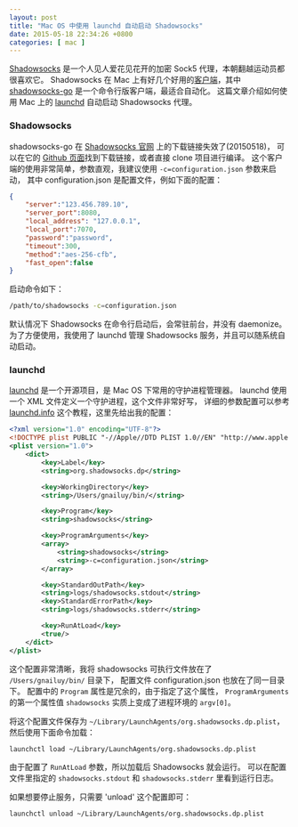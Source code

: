 ```yaml
--- 
layout: post
title: "Mac OS 中使用 launchd 自动启动 Shadowsocks"
date: 2015-05-18 22:34:26 +0800
categories: [ mac ]
---
```


[Shadowsocks][shadowsocks] 是一个人见人爱花见花开的加密 Sock5 代理，本朝翻越运动员都很喜欢它。
Shadowsocks 在 Mac 上有好几个好用的[客户端][clients]，其中 [shadowsocks-go][shadowsocks-go]
是一个命令行版客户端，最适合自动化。
这篇文章介绍如何使用 Mac 上的 [launchd][launchd] 自动启动 Shadowsocks 代理。

<!-- more -->

### Shadowsocks

shadowsocks-go 在 [Shadowsocks 官网][shadowsocks] 上的下载链接失效了(20150518)，
可以在它的 [Github 页面][shadowsocks-go]找到下载链接，或者直接 clone 项目进行编译。
这个客户端的使用非常简单，参数直观，我建议使用 `-c=configuration.json` 参数来启动，
其中 configuration.json 是配置文件，例如下面的配置：

``` json
{
    "server":"123.456.789.10",
    "server_port":8080,
    "local_address": "127.0.0.1",
    "local_port":7070,
    "password":"password",
    "timeout":300,
    "method":"aes-256-cfb",
    "fast_open":false
}
```

启动命令如下：

``` bash
/path/to/shadowsocks -c=configuration.json
```

默认情况下 Shadowsocks 在命令行启动后，会常驻前台，并没有 daemonize。
为了方便使用，我使用了 launchd 管理 Shadowsocks 服务，并且可以随系统自动启动。

### launchd

[launchd][launchd] 是一个开源项目，是 Mac OS 下常用的守护进程管理器。
launchd 使用一个 XML 文件定义一个守护进程，这个文件非常好写，
详细的参数配置可以参考 [launchd.info][launchd] 这个教程，这里先给出我的配置：

``` xml
<?xml version="1.0" encoding="UTF-8"?>
<!DOCTYPE plist PUBLIC "-//Apple//DTD PLIST 1.0//EN" "http://www.apple.com/DTDs/PropertyList-1.0.dtd">
<plist version="1.0">
    <dict>
        <key>Label</key>
        <string>org.shadowsocks.dp</string>

        <key>WorkingDirectory</key>
        <string>/Users/gnailuy/bin/</string>

        <key>Program</key>
        <string>shadowsocks</string>

        <key>ProgramArguments</key>
        <array>
            <string>shadowsocks</string>
            <string>-c=configuration.json</string>
        </array>

        <key>StandardOutPath</key>
        <string>logs/shadowsocks.stdout</string>
        <key>StandardErrorPath</key>
        <string>logs/shadowsocks.stderr</string>

        <key>RunAtLoad</key>
        <true/>
    </dict>
</plist>
```

这个配置非常清晰，我将 shadowsocks 可执行文件放在了 `/Users/gnailuy/bin/` 目录下，
配置文件 configuration.json 也放在了同一目录下。
配置中的 `Program` 属性是冗余的，由于指定了这个属性，
`ProgramArguments` 的第一个属性值 `shadowsocks` 实质上变成了进程环境的 `argv[0]`。

将这个配置文件保存为 `~/Library/LaunchAgents/org.shadowsocks.dp.plist`，
然后使用下面命令加载：

``` bash
launchctl load ~/Library/LaunchAgents/org.shadowsocks.dp.plist
```

由于配置了 `RunAtLoad` 参数，所以加载后 Shadowsocks 就会运行。
可以在配置文件里指定的 `shadowsocks.stdout` 和 `shadowsocks.stderr` 里看到运行日志。

如果想要停止服务，只需要 'unload' 这个配置即可：

``` bash
launchctl unload ~/Library/LaunchAgents/org.shadowsocks.dp.plist
```

[shadowsocks]:      http://shadowsocks.org/en/index.html
[clients]:          http://shadowsocks.org/en/download/clients.html
[shadowsocks-go]:   https://github.com/shadowsocks/shadowsocks-go
[launchd]:          http://launchd.info/
